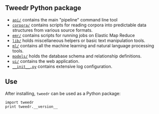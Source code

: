 ## Tweedr Python package

* [`api/`](api) contains the main "pipeline" command line tool
* [`corpora/`](corpora) contains scripts for reading corpora into predictable data structures from various source formats.
* [`emr/`](emr) contains scripts for running jobs on Elastic Map Reduce
* [`lib/`](lib) holds miscellaneous helpers or basic text manipulation tools.
* [`ml/`](ml) contains all the machine learning and natural language processing tools.
* [`models/`](models) holds the database schema and relationship definitions.
* [`ui/`](ui) contains the web application.
* [`__init__.py`](__init__.py) contains extensive log configuration.

## Use

After installing, `tweedr` can be used as a Python package:

    import tweedr
    print tweedr.__version__
